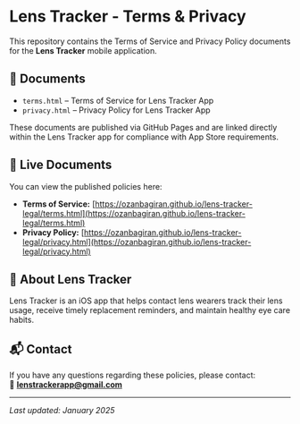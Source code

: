 # Lens Tracker - Terms & Privacy

This repository contains the Terms of Service and Privacy Policy documents for the **Lens Tracker** mobile application.

## 📄 Documents

- `terms.html` – Terms of Service for Lens Tracker App
- `privacy.html` – Privacy Policy for Lens Tracker App

These documents are published via GitHub Pages and are linked directly within the Lens Tracker app for compliance with App Store requirements.

## 🔗 Live Documents

You can view the published policies here:  
- **Terms of Service:** [https://ozanbagiran.github.io/lens-tracker-legal/terms.html](https://ozanbagiran.github.io/lens-tracker-legal/terms.html)  
- **Privacy Policy:** [https://ozanbagiran.github.io/lens-tracker-legal/privacy.html](https://ozanbagiran.github.io/lens-tracker-legal/privacy.html)

## 📱 About Lens Tracker

Lens Tracker is an iOS app that helps contact lens wearers track their lens usage, receive timely replacement reminders, and maintain healthy eye care habits.

## 📬 Contact

If you have any questions regarding these policies, please contact:  
📧 **lenstrackerapp@gmail.com**

---
*Last updated: January 2025*
